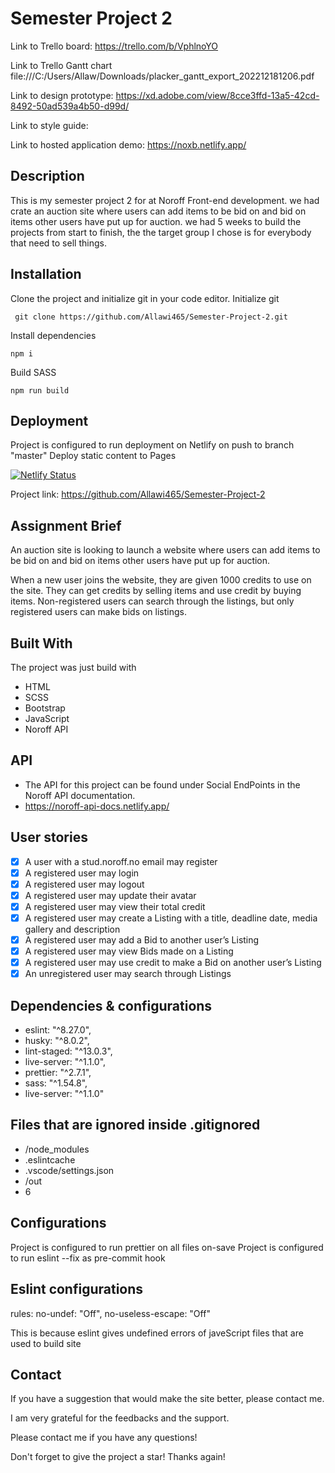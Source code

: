 # Semester Project 2

Link to Trello board: https://trello.com/b/VphlnoYO

Link to Trello Gantt chart  file:///C:/Users/Allaw/Downloads/placker_gantt_export_202212181206.pdf

Link to design prototype: https://xd.adobe.com/view/8cce3ffd-13a5-42cd-8492-50ad539a4b50-d99d/

Link to style guide: 

Link to hosted application demo: https://noxb.netlify.app/

## Description

This is my semester project 2 for at Noroff Front-end development. we had crate an auction site where users can add items to be bid on and bid on items other users have put up for auction. we had 5 weeks to build the projects from start to finish, the the target group I chose is for everybody that need to sell things. 


## Installation

Clone the project and initialize git in your code editor.
Initialize git
```
 git clone https://github.com/Allawi465/Semester-Project-2.git
```
Install dependencies
```
npm i
```
Build SASS
```
npm run build
```

## Deployment

Project is configured to run deployment on Netlify on push to branch "master" Deploy static content to Pages

[![Netlify Status](https://api.netlify.com/api/v1/badges/8552669a-6d88-4835-9bfd-c0fd1087fc3f/deploy-status)](https://app.netlify.com/sites/noxb/deploys)

Project link: https://github.com/Allawi465/Semester-Project-2

## Assignment Brief

An auction site is looking to launch a website where users can add items to be bid on and bid on items other users have put up for auction.

When a new user joins the website, they are given 1000 credits to use on the site. They can get credits by selling items and use credit by buying items. Non-registered users can search through the listings, but only registered users can make bids on listings.

## Built With

The project was just build with
- HTML 
- SCSS
- Bootstrap
- JavaScript
- Noroff API

## API
- The API for this project can be found under Social EndPoints in the Noroff API documentation.
- https://noroff-api-docs.netlify.app/

## User stories
- [x] A user with a stud.noroff.no email may register
- [x] A registered user may login
- [x] A registered user may logout
- [x] A registered user may update their avatar
- [x] A registered user may view their total credit
- [x] A registered user may create a Listing with a title, deadline date, media gallery and description
- [x] A registered user may add a Bid to another user’s Listing
- [x] A registered user may view Bids made on a Listing
- [x] A registered user may use credit to make a Bid on another user’s Listing
- [x]  An unregistered user may search through Listings

## Dependencies & configurations
  - eslint: "^8.27.0",
  - husky: "^8.0.2",
  - lint-staged: "^13.0.3",
  - live-server: "^1.1.0",
  - prettier: "^2.7.1",
  - sass: "^1.54.8",
  - live-server: "^1.1.0"
  
  ## Files that are ignored inside .gitignored

   - /node_modules
   - .eslintcache
   - .vscode/settings.json
   - /out
   - 6
   
  ## Configurations
  
  Project is configured to run prettier on all files on-save
  Project is configured to run eslint --fix as pre-commit hook
  
  ## Eslint configurations

 rules: no-undef: "Off", no-useless-escape: "Off"
 
 This is because eslint gives undefined errors of javeScript files that are used to build site

## Contact

If you have a suggestion that would make the site better, please contact me.

I am very grateful for the feedbacks and the support. 

Please contact me if you have any questions!

Don't forget to give the project a star! Thanks again!
